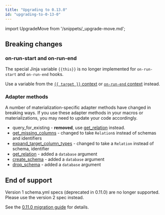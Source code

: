 ```yaml
---
title: "Upgrading to 0.13.0"
id: "upgrading-to-0-13-0"
---
```


import UpgradeMove from '/snippets/_upgrade-move.md';

<UpgradeMove />

## Breaking changes

### on-run-start and on-run-end

The special Jinja variable `{{this}}` is no longer implemented for `on-run-start` and `on-run-end` hooks. 

Use a variable from the [`{{ target }}` context](/reference/dbt-jinja-functions/target) or [`on-run-end` context](/reference/dbt-jinja-functions/on-run-end-context) instead.

### Adapter methods

A number of materialization-specific adapter methods have changed in breaking ways. If you use these adapter methods in your macros or <Term id="materialization">materializations</Term>, you may need to update your code accordingly.
  - query_for_existing - **removed**, use [get_relation](/reference/dbt-jinja-functions/adapter#get_relation) instead.
  - [get_missing_columns](/reference/dbt-jinja-functions/adapter#get_missing_columns) - changed to take `Relation`s instead of schemas and identifiers
  - [expand_target_column_types](/reference/dbt-jinja-functions/adapter#expand_target_column_types) - changed to take a `Relation` instead of schema, identifier
  - [get_relation](/reference/dbt-jinja-functions/adapter#get_relation) - added a `database` argument
  - [create_schema](/reference/dbt-jinja-functions/adapter#create_schema) - added a `database` argument
  - [drop_schema](/reference/dbt-jinja-functions/adapter#drop_schema) - added a `database` argument

## End of support

Version 1 schema.yml specs (deprecated in 0.11.0) are no longer supported. Please use the version 2 spec instead.

See the [0.11.0 migration guide](upgrading-to-0-11-0.md#schemayml-v2-syntax) for details.

